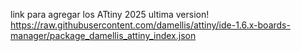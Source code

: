 link para agregar los ATtiny 2025 ultima version!
https://raw.githubusercontent.com/damellis/attiny/ide-1.6.x-boards-manager/package_damellis_attiny_index.json
